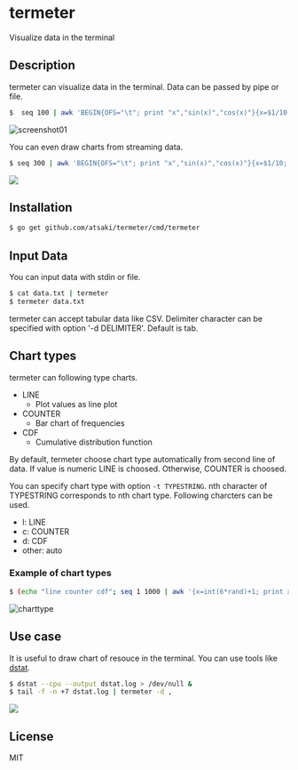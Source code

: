 # termeter
Visualize data in the terminal

## Description

termeter can visualize data in the terminal. Data can be passed by pipe or file.

```bash
$  seq 100 | awk 'BEGIN{OFS="\t"; print "x","sin(x)","cos(x)"}{x=$1/10; print x,sin(x),cos(x)}' | termeter
```

![screenshot01](https://qiita-image-store.s3.amazonaws.com/0/15114/d838dbcd-5629-3f7c-da0e-710a899dac20.png)

You can even draw charts from streaming data.  

```bash
$ seq 300 | awk 'BEGIN{OFS="\t"; print "x","sin(x)","cos(x)"}{x=$1/10; print x,sin(x),cos(x); system("sleep 0.1")}' | termeter
```

<a href="https://asciinema.org/a/18127"><img src="https://asciinema.org/a/18127.png" /></a>

## Installation

```bash
$ go get github.com/atsaki/termeter/cmd/termeter
```

## Input Data

You can input data with stdin or file.

```bash
$ cat data.txt | termeter
$ termeter data.txt
```

termeter can accept tabular data like CSV. 
Delimiter character can be specified with option '-d DELIMITER'. Default is tab.

## Chart types

termeter can following type charts. 

* LINE
  * Plot values as line plot
* COUNTER
  * Bar chart of frequencies
* CDF
  * Cumulative distribution function

By default, termeter choose chart type automatically from second line of data.
If value is numeric LINE is choosed. Otherwise, COUNTER is choosed. 

You can specify chart type with option ```-t TYPESTRING```.
nth character of TYPESTRING corresponds to nth chart type.
Following charcters can be used.

* l: LINE
* c: COUNTER
* d: CDF
* other: auto

### Example of chart types

```bash
$ (echo "line counter cdf"; seq 1 1000 | awk '{x=int(6*rand)+1; print x,x,x}') | termeter -d " " -t lcd -S numerical
```

![charttype](https://qiita-image-store.s3.amazonaws.com/0/15114/653ddf3a-bc0f-6f76-f39f-984bd33eaff4.png)

## Use case

It is useful to draw chart of resouce in the terminal.
You can use tools like [dstat](https://github.com/dagwieers/dstat).

```bash
$ dstat --cpu --output dstat.log > /dev/null &
$ tail -f -n +7 dstat.log | termeter -d ,
```

<a href="https://asciinema.org/a/18129"><img src="https://asciinema.org/a/18129.png" /></a>

## License

MIT
